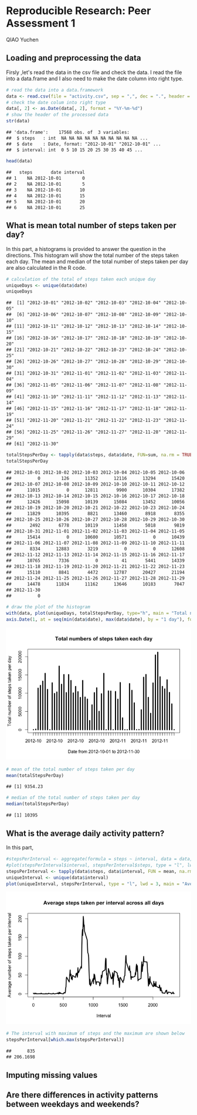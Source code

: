 # Reproducible Research: Peer Assessment 1
QIAO Yuchen  


## Loading and preprocessing the data
Firsly ,let's read the data in the csv file and check the data. I read the file into a data.frame and I also need to make the date column into right type. 

```r
# read the data into a data.framework
data <- read.csv(file = "activity.csv", sep = ",", dec = ".", header = TRUE)
# check the date colum into right type
data[, 2] <- as.Date(data[, 2], format = "%Y-%m-%d")
# show the header of the processed data
str(data)
```

```
## 'data.frame':	17568 obs. of  3 variables:
##  $ steps   : int  NA NA NA NA NA NA NA NA NA NA ...
##  $ date    : Date, format: "2012-10-01" "2012-10-01" ...
##  $ interval: int  0 5 10 15 20 25 30 35 40 45 ...
```

```r
head(data)
```

```
##   steps       date interval
## 1    NA 2012-10-01        0
## 2    NA 2012-10-01        5
## 3    NA 2012-10-01       10
## 4    NA 2012-10-01       15
## 5    NA 2012-10-01       20
## 6    NA 2012-10-01       25
```

## What is mean total number of steps taken per day?
In this part, a histograms is provided to answer the question in the directions. This histogram will show the total number of the steps taken each day. The mean and median of the total number of steps taken per day are also calculated in the R code.


```r
# calculation of the total of steps taken each unique day
uniqueDays <- unique(data$date)
uniqueDays
```

```
##  [1] "2012-10-01" "2012-10-02" "2012-10-03" "2012-10-04" "2012-10-05"
##  [6] "2012-10-06" "2012-10-07" "2012-10-08" "2012-10-09" "2012-10-10"
## [11] "2012-10-11" "2012-10-12" "2012-10-13" "2012-10-14" "2012-10-15"
## [16] "2012-10-16" "2012-10-17" "2012-10-18" "2012-10-19" "2012-10-20"
## [21] "2012-10-21" "2012-10-22" "2012-10-23" "2012-10-24" "2012-10-25"
## [26] "2012-10-26" "2012-10-27" "2012-10-28" "2012-10-29" "2012-10-30"
## [31] "2012-10-31" "2012-11-01" "2012-11-02" "2012-11-03" "2012-11-04"
## [36] "2012-11-05" "2012-11-06" "2012-11-07" "2012-11-08" "2012-11-09"
## [41] "2012-11-10" "2012-11-11" "2012-11-12" "2012-11-13" "2012-11-14"
## [46] "2012-11-15" "2012-11-16" "2012-11-17" "2012-11-18" "2012-11-19"
## [51] "2012-11-20" "2012-11-21" "2012-11-22" "2012-11-23" "2012-11-24"
## [56] "2012-11-25" "2012-11-26" "2012-11-27" "2012-11-28" "2012-11-29"
## [61] "2012-11-30"
```

```r
totalStepsPerDay <- tapply(data$steps, data$date, FUN=sum, na.rm = TRUE)
totalStepsPerDay
```

```
## 2012-10-01 2012-10-02 2012-10-03 2012-10-04 2012-10-05 2012-10-06 
##          0        126      11352      12116      13294      15420 
## 2012-10-07 2012-10-08 2012-10-09 2012-10-10 2012-10-11 2012-10-12 
##      11015          0      12811       9900      10304      17382 
## 2012-10-13 2012-10-14 2012-10-15 2012-10-16 2012-10-17 2012-10-18 
##      12426      15098      10139      15084      13452      10056 
## 2012-10-19 2012-10-20 2012-10-21 2012-10-22 2012-10-23 2012-10-24 
##      11829      10395       8821      13460       8918       8355 
## 2012-10-25 2012-10-26 2012-10-27 2012-10-28 2012-10-29 2012-10-30 
##       2492       6778      10119      11458       5018       9819 
## 2012-10-31 2012-11-01 2012-11-02 2012-11-03 2012-11-04 2012-11-05 
##      15414          0      10600      10571          0      10439 
## 2012-11-06 2012-11-07 2012-11-08 2012-11-09 2012-11-10 2012-11-11 
##       8334      12883       3219          0          0      12608 
## 2012-11-12 2012-11-13 2012-11-14 2012-11-15 2012-11-16 2012-11-17 
##      10765       7336          0         41       5441      14339 
## 2012-11-18 2012-11-19 2012-11-20 2012-11-21 2012-11-22 2012-11-23 
##      15110       8841       4472      12787      20427      21194 
## 2012-11-24 2012-11-25 2012-11-26 2012-11-27 2012-11-28 2012-11-29 
##      14478      11834      11162      13646      10183       7047 
## 2012-11-30 
##          0
```

```r
# draw the plot of the histogram
with(data, plot(uniqueDays, totalStepsPerDay, type="h", main = "Total numbers of steps taken each day", xlab = "Date from 2012-10-01 to 2012-11-30", ylab = "Total number of steps taken per day", lwd = 4, xaxt = "n"))
axis.Date(1, at = seq(min(data$date), max(data$date), by = "1 day"), format = "%Y-%m")
```

![](PA1_template_files/figure-html/meanNumberSteps-1.png) 

```r
# mean of the total number of steps taken per day
mean(totalStepsPerDay)
```

```
## [1] 9354.23
```

```r
# median of the total number of steps taken per day
median(totalStepsPerDay)
```

```
## [1] 10395
```

## What is the average daily activity pattern?
In this part, 

```r
#stepsPerInterval <- aggregate(formula = steps ~ interval, data = data, FUN = mean, na.rm = TRUE)
#plot(stepsPerInterval$interval, stepsPerInterval$steps, type = "l", lwd = 4, main = "", xlab = "", ylab = "")
stepsPerInterval <- tapply(data$steps, data$interval, FUN = mean, na.rm = TRUE)
uniqueInterval <- unique(data$interval)
plot(uniqueInterval, stepsPerInterval, type = "l", lwd = 3, main = "Average steps taken per interval across all days", xlab = "Interval", ylab = "Average number of steps taken per interval")
```

![](PA1_template_files/figure-html/activityPattern-1.png) 

```r
# The interval with maximum of steps and the maximum are shown below
stepsPerInterval[which.max(stepsPerInterval)]
```

```
##      835 
## 206.1698
```

## Imputing missing values



## Are there differences in activity patterns between weekdays and weekends?
